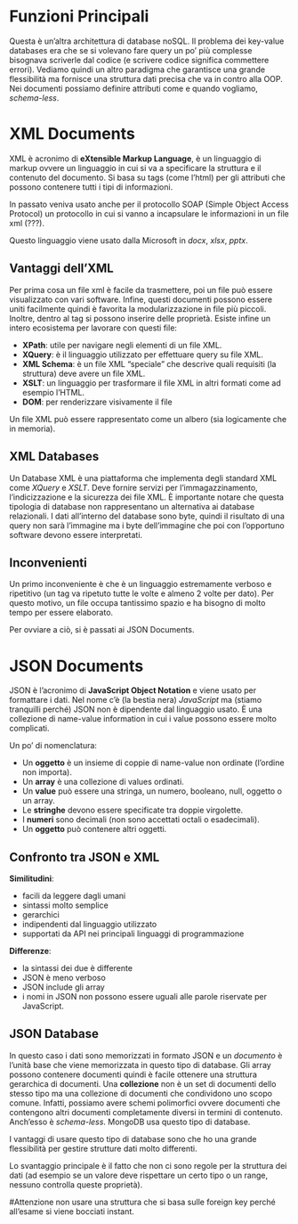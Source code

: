# Funzioni Principali

Questa è un’altra architettura di database noSQL. 
Il problema dei key-value databases era che se si volevano fare query un po’ più complesse bisognava scriverle dal codice (e scrivere codice significa commettere errori). 
Vediamo quindi un altro paradigma che garantisce una grande flessibilità ma fornisce una struttura dati precisa che va in contro alla OOP. 
Nei documenti possiamo definire attributi come e quando vogliamo, *schema-less*.

# XML Documents

XML è acronimo di **eXtensible Markup Language**, è un linguaggio di markup ovvere un linguaggio in cui si va a specificare la struttura e il contenuto del documento.
Si basa su tags (come l’html) per gli attributi che possono contenere tutti i tipi di informazioni. 

In passato veniva usato anche per il protocollo SOAP (Simple Object Access Protocol) un protocollo in cui si vanno a incapsulare le informazioni in un file xml (???).

Questo linguaggio viene usato dalla Microsoft in *docx*, *xlsx*, *pptx*.

## Vantaggi dell’XML

Per prima cosa un file xml è facile da trasmettere, poi un file può essere visualizzato con vari software.
Infine, questi documenti possono essere uniti facilmente quindi è favorita la modularizzazione in file più piccoli.
Inoltre, dentro al tag si possono inserire delle proprietà.
Esiste infine un intero ecosistema per lavorare con questi file:
- **XPath**: utile per navigare negli elementi di un file XML.
- **XQuery**: è il linguaggio utilizzato per effettuare query su file XML.
- **XML Schema**: è un file XML “speciale” che descrive quali requisiti (la struttura) deve avere un file XML.
- **XSLT**: un linguaggio per trasformare il file XML in altri formati come ad esempio l’HTML.
- **DOM**: per renderizzare visivamente il file 

Un file XML può essere rappresentato come un albero (sia logicamente che in memoria).

## XML Databases

Un Database XML è una piattaforma che implementa degli standard XML come *XQuery* e *XSLT*.
Deve fornire servizi per l’immagazzinamento, l’indicizzazione e la sicurezza dei file XML. 
È importante notare che questa tipologia di database non rappresentano un alternativa ai database relazionali. 
I dati all’interno del database sono byte, quindi il risultato di una query non sarà l’immagine ma i byte dell’immagine che poi con l’opportuno software devono essere interpretati. 

## Inconvenienti 

Un primo inconveniente è che è un linguaggio estremamente verboso e ripetitivo (un tag va ripetuto tutte le volte e almeno 2 volte per dato). Per questo motivo, un file occupa tantissimo spazio e ha bisogno di molto tempo per essere elaborato. 

Per ovviare a ciò, si è passati ai JSON Documents.

# JSON Documents

JSON è l’acronimo di **JavaScript Object Notation** e viene usato per formattare i dati. Nel nome c’è (la bestia nera) *JavaScript* ma (stiamo tranquilli perché) JSON non è dipendente dal linguaggio usato. 
È una collezione di name-value information in cui i value possono essere molto complicati. 

Un po’ di nomenclatura:
- Un **oggetto** è un insieme di coppie di name-value non ordinate (l’ordine non importa).
- Un **array** è una collezione di values ordinati. 
- Un **value** può essere una stringa, un numero, booleano, null, oggetto o un array. 
- Le **stringhe** devono essere specificate tra doppie virgolette.
- I **numeri** sono decimali (non sono accettati octali o esadecimali).
- Un **oggetto** può contenere altri oggetti. 

## Confronto tra JSON e XML 

**Similitudini**:
- facili da leggere dagli umani
- sintassi molto semplice
- gerarchici
- indipendenti dal linguaggio utilizzato
- supportati da API nei principali linguaggi di programmazione

**Differenze**:
- la sintassi dei due è differente
- JSON è meno verboso
- JSON include gli array
- i nomi in JSON non possono essere uguali alle parole riservate per JavaScript. 

## JSON Database

In questo caso i dati sono memorizzati in formato JSON e un *documento* è l’unità base che viene memorizzata in questo tipo di database.
Gli array possono contenere documenti quindi è facile ottenere una struttura gerarchica di documenti.
Una **collezione** non è un set di documenti dello stesso tipo ma una collezione di documenti che condividono uno scopo comune. Infatti, possiamo avere schemi polimorfici ovvere documenti che contengono altri documenti completamente diversi in termini di contenuto. 
Anch’esso è *schema-less*. 
MongoDB usa questo tipo di database. 

I vantaggi di usare questo tipo di database sono che ho una grande flessibilità per gestire strutture dati molto differenti.

Lo svantaggio principale è il fatto che non ci sono regole per la struttura dei dati (ad esempio se un valore deve rispettare un certo tipo o un range, nessuno controlla queste proprietà).

#Attenzione non usare una struttura che si basa sulle foreign key perché all’esame si viene bocciati instant. 

